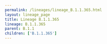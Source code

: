```yaml
---
permalink: /lineages/lineage_B.1.1.365.html
layout: lineage_page
title: Lineage B.1.1.365
lineage: B.1.1.365
parent: B.1.1
children: ['B.1.1.365']
---
```

